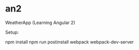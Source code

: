 # an2
WeatherApp (Learning Angular 2)

Setup:

npm install
npm run postinstall
webpack
webpack-dev-server